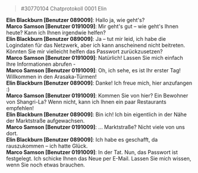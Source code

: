 > #30770104 Chatprotokoll 0001 Elin
    
**Elin Blackburn [Benutzer 089009]**: Hallo ja, wie geht's?  
**Marco Samson [Benutzer 0191009]**: Mir geht's gut – wie geht's Ihnen heute? Kann ich Ihnen irgendwie helfen?  
**Elin Blackburn [Benutzer 089009]**: Ja – tut mir leid, ich habe die Logindaten für das Netzwerk, aber ich kann anscheinend nicht beitreten. Könnten Sie mir vielleicht helfen das Passwort zurückzusetzen?  
**Marco Samson [Benutzer 0191009]**: Natürlich! Lassen Sie mich einfach Ihre Informationen abrufen -  
**Marco Samson [Benutzer 0191009]**: Oh, ich sehe, es ist Ihr erster Tag! Willkommen in den Arasaka-Türmen!  
**Elin Blackburn [Benutzer 089009]**: Danke! Ich freue mich, hier anzufangen :)  
**Marco Samson [Benutzer 0191009]**: Kommen Sie von hier? Ein Bewohner von Shangri-La? Wenn nicht, kann ich Ihnen ein paar Restaurants empfehlen!  
**Elin Blackburn [Benutzer 089009]**: Bin ich! Ich bin eigentlich in der Nähe der Marktstraße aufgewachsen.  
**Marco Samson [Benutzer 0191009]**: ... Marktstraße? Nicht viele von uns dort.  
**Elin Blackburn [Benutzer 089009]**: Ich habe es geschafft, da rauszukommen – ich hatte Glück.  
**Marco Samson [Benutzer 0191009]**: In der Tat. Nun, das Passwort ist festgelegt. Ich schicke Ihnen das Neue per E-Mail. Lassen Sie mich wissen, wenn Sie noch etwas brauchen.  